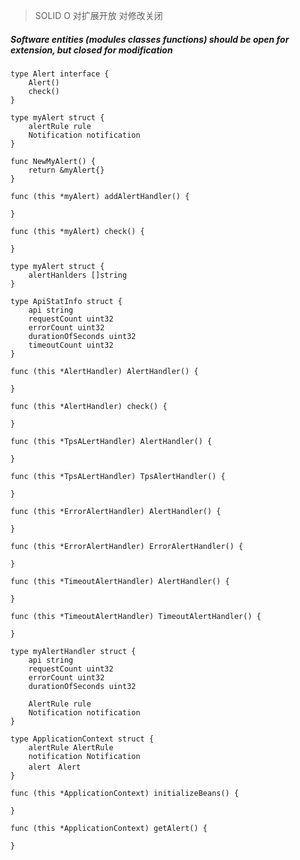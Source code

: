 
> SOLID O 对扩展开放 对修改关闭


##### Software entities (modules classes functions) should be open for extension, but closed for modification


    type Alert interface {
        Alert()
        check()
    }

    type myAlert struct {
        alertRule rule
        Notification notification
    }

    func NewMyAlert() {
        return &myAlert{}
    }

    func (this *myAlert) addAlertHandler() {
        
    }

    func (this *myAlert) check() {
        
    }

    type myAlert struct {
        alertHanlders []string
    }

    type ApiStatInfo struct {
        api string
        requestCount uint32
        errorCount uint32
        durationOfSeconds uint32
        timeoutCount uint32
    }

    func (this *AlertHandler) AlertHandler() {
        
    }

    func (this *AlertHandler) check() {
        
    }

    func (this *TpsALertHandler) AlertHandler() {
        
    }

    func (this *TpsALertHandler) TpsAlertHandler() {
        
    }

    func (this *ErrorAlertHandler) AlertHandler() {
        
    }

    func (this *ErrorAlertHandler) ErrorAlertHandler() {
        
    }

    func (this *TimeoutAlertHandler) AlertHandler() {
        
    }

    func (this *TimeoutAlertHandler) TimeoutAlertHandler() {
        
    }

    type myAlertHandler struct {
        api string
        requestCount uint32
        errorCount uint32
        durationOfSeconds uint32
        
        AlertRule rule
        Notification notification
    }

    type ApplicationContext struct {
        alertRule AlertRule
        notification Notification
        alert　Alert
    }

    func (this *ApplicationContext) initializeBeans() {
        
    }

    func (this *ApplicationContext) getAlert() {
        
    }
